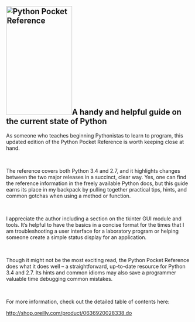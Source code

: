 <html><body><h2><a href="http://willingconsulting.com/wp-content/uploads/2014/02/cat.gif"><img class="size-full wp-image-279 alignright" alt="Python Pocket Reference" src="http://willingconsulting.com/wp-content/uploads/2014/02/cat.gif" width="180" height="296"></a><strong>A handy and helpful guide on the current state of Python</strong></h2>
As someone who teaches beginning Pythonistas to learn to program, this updated edition of the Python Pocket Reference is worth keeping close at hand.

 

The reference covers both Python 3.4 and 2.7, and it highlights changes between the two major releases in a succinct, clear way. Yes, one can find the reference information in the freely available Python docs, but this guide earns its place in my backpack by pulling together practical tips, hints, and common gotchas when using a method or function.

 

I appreciate the author including a section on the tkinter GUI module and tools. It’s helpful to have the basics in a concise format for the times that I am troubleshooting a user interface for a laboratory program or helping someone create a simple status display for an application.

 

Though it might not be the most exciting read, the Python Pocket Reference does what it does well – a straightforward, up-to-date resource for Python 3.4 and 2.7. Its hints and common idioms may also save a programmer valuable time debugging common mistakes.

 

For more information, check out the detailed table of contents here:

<a href="http://shop.oreilly.com/product/0636920028338.do">http://shop.oreilly.com/product/0636920028338.do</a></body></html>
